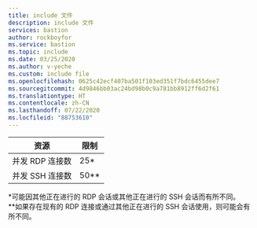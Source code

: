 ```yaml
---
title: include 文件
description: include 文件
services: bastion
author: rockboyfor
ms.service: bastion
ms.topic: include
ms.date: 03/25/2020
ms.author: v-yeche
ms.custom: include file
ms.openlocfilehash: 0625c42ecf407ba501f103ed351f7bdc6455dee7
ms.sourcegitcommit: 4d9846bb03ac24bd98b0c9a781bb8912ff6d2f61
ms.translationtype: HT
ms.contentlocale: zh-CN
ms.lasthandoff: 07/22/2020
ms.locfileid: "88753610"
---
```

<!--Verified successfully-->
| 资源 | 限制 |
| --- | --- |
| 并发 RDP 连接数 |25* |
| 并发 SSH 连接数 |50** |

*可能因其他正在进行的 RDP 会话或其他正在进行的 SSH 会话而有所不同。<br>
**如果存在现有的 RDP 连接或通过其他正在进行的 SSH 会话使用，则可能会有所不同。
